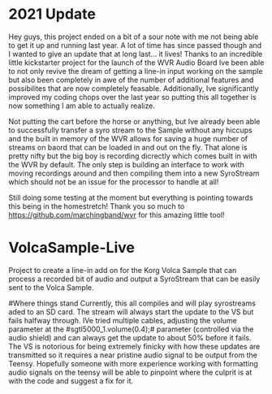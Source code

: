 # 2021 Update
Hey guys, this project ended on a bit of a sour note with me not being able to get it up and running last year. A lot of time has since passed though and I wanted to give an update that at long last... it lives! Thanks to an incredible little kickstarter project for the launch of the WVR Audio Board Ive been able to not only revive the dream of getting a line-in input working on the sample but also been completely in awe of the number of additional features and possibilites that are now completely feasable. Additionally, Ive significantly improved my coding chops over the last year so putting this all together is now something I am able to actually realize. 

Not putting the cart before the horse or anything, but Ive already been able to successfully transfer a syro stream to the Sample without any hiccups and the built in memory of the WVR allows for saving a huge number of streams on baord that can be loaded in and out on the fly. That alone is pretty nifty but the big boy is recording dicrectly which comes built in with the WVR by default. The only step is building an interface to work with moving recordings around and then compiling them into a new SyroStream which should not be an issue for the processor to handle at all!

Still doing some testing at the moment but everything is pointing towards this being in the homestretch! Thank you so much to https://github.com/marchingband/wvr for this amazing little tool!

# VolcaSample-Live
Project to create a line-in add on for the Korg Volca Sample that can process a recorded bit of audio and output a SyroStream that can be easily sent to the Volca Sample.

#Where things stand
Currently, this all compiles and will play syrostreams aded to an SD card. The stream will always start the update to the VS but fails halfway through. IVe tried multiple cables, adjusting the volume parameter at the #sgtl5000_1.volume(0.4);# parameter (controlled via the audio shield) and can always get the update to about 50% before it fails. The VS is notorious for being extremely finicky with how these updates are transmitted so it requires a near pristine audio signal to be output from the Teensy. Hopefully someone with more experience working with formatting audio signals on the teensy will be able to pinpoint where the culprit is at with the code and suggest a fix for it.
